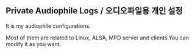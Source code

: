 ## Private Audiophile Logs / 오디오파일용 개인 설정
It is my audiophile configurations.

Most of them are related to Linux, ALSA, MPD server and clients.You can modify it as you want.